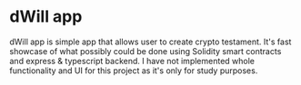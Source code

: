 # dWill app

dWill app is simple app that allows user to create crypto testament.
It's fast showcase of what possibly could be done using Solidity smart contracts
and express & typescript backend. I have not implemented whole functionality and 
UI for this project as it's only for study purposes.
